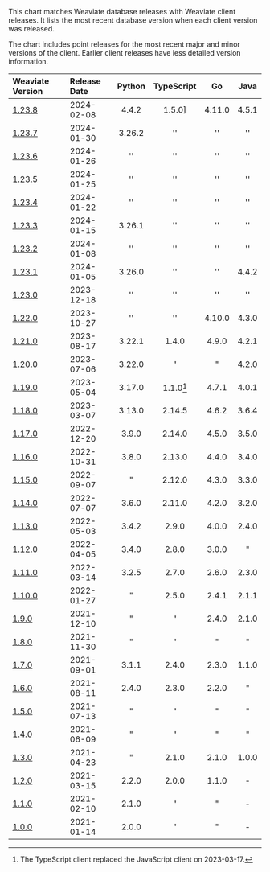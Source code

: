 This chart matches Weaviate database releases with Weaviate client releases. It
lists the most recent database version when each client version was released.

The chart includes point releases for the most recent major and minor versions
of the client. Earlier client releases have less detailed version information.


|Weaviate Version|Release Date|Python|TypeScript|Go|Java|
|:-|:-|:-:|:-:|:-:|:-:|
| [1.23.8](https://github.com/weaviate/weaviate/releases/tag/v1.23.8) | 2024-02-08 | 4.4.2 | 1.5.0] | 4.11.0 | 4.5.1 |
| [1.23.7](https://github.com/weaviate/weaviate/releases/tag/v1.23.7) | 2024-01-30 | 3.26.2 | '' | '' | ''  |
| [1.23.6](https://github.com/weaviate/weaviate/releases/tag/v1.23.6) | 2024-01-26 | '' | '' | '' | '' |
| [1.23.5](https://github.com/weaviate/weaviate/releases/tag/v1.23.5) | 2024-01-25 | '' | '' | '' | '' |
| [1.23.4](https://github.com/weaviate/weaviate/releases/tag/v1.23.4) | 2024-01-22 | '' | '' | '' | '' |
| [1.23.3](https://github.com/weaviate/weaviate/releases/tag/v1.23.3) | 2024-01-15 | 3.26.1 | '' | '' | '' |
| [1.23.2](https://github.com/weaviate/weaviate/releases/tag/v1.23.2) | 2024-01-08 | '' | '' | '' | '' |
| [1.23.1](https://github.com/weaviate/weaviate/releases/tag/v1.23.1) | 2024-01-05 | 3.26.0 | '' | '' | 4.4.2 |
| [1.23.0](https://github.com/weaviate/weaviate/releases/tag/v1.23.0) | 2023-12-18 | '' | '' | '' | '' |
| [1.22.0](https://github.com/weaviate/weaviate/releases/tag/v1.22.0) | 2023-10-27 | '' | '' | 4.10.0 | 4.3.0 |
| [1.21.0](https://github.com/weaviate/weaviate/releases/tag/v1.21.0) | 2023-08-17 | 3.22.1 |1.4.0 | 4.9.0 | 4.2.1 |
| [1.20.0](https://github.com/weaviate/weaviate/releases/tag/v1.20.0) | 2023-07-06 | 3.22.0 | " | " | 4.2.0 |
| [1.19.0](https://github.com/weaviate/weaviate/releases/tag/v1.19.0) | 2023-05-04 | 3.17.0 | 1.1.0[^1] | 4.7.1 | 4.0.1 |
| [1.18.0](https://github.com/weaviate/weaviate/releases/tag/v1.18.0) | 2023-03-07 | 3.13.0 | 2.14.5 | 4.6.2 | 3.6.4 |
| [1.17.0](https://github.com/weaviate/weaviate/releases/tag/v1.17.0) | 2022-12-20 | 3.9.0 | 2.14.0 | 4.5.0 | 3.5.0 |
| [1.16.0](https://github.com/weaviate/weaviate/releases/tag/v1.16.0) | 2022-10-31 | 3.8.0 | 2.13.0 | 4.4.0 | 3.4.0 |
| [1.15.0](https://github.com/weaviate/weaviate/releases/tag/v1.15.0) | 2022-09-07 | " | 2.12.0 | 4.3.0 | 3.3.0 |
| [1.14.0](https://github.com/weaviate/weaviate/releases/tag/v1.14.0) | 2022-07-07 | 3.6.0 | 2.11.0 | 4.2.0 | 3.2.0 |
| [1.13.0](https://github.com/weaviate/weaviate/releases/tag/v1.13.0) | 2022-05-03 | 3.4.2 | 2.9.0 | 4.0.0 | 2.4.0 |
| [1.12.0](https://github.com/weaviate/weaviate/releases/tag/v1.12.0) | 2022-04-05 | 3.4.0 | 2.8.0 | 3.0.0 | " |
| [1.11.0](https://github.com/weaviate/weaviate/releases/tag/v1.11.0) | 2022-03-14 | 3.2.5 | 2.7.0 | 2.6.0 | 2.3.0 |
| [1.10.0](https://github.com/weaviate/weaviate/releases/tag/v1.10.0) | 2022-01-27 | " | 2.5.0 | 2.4.1 | 2.1.1 |
| [1.9.0](https://github.com/weaviate/weaviate/releases/tag/v1.9.0) | 2021-12-10 | " | " | 2.4.0 | 2.1.0 |
| [1.8.0](https://github.com/weaviate/weaviate/releases/tag/v1.8.0) | 2021-11-30 | " | " | " | " |
| [1.7.0](https://github.com/weaviate/weaviate/releases/tag/v1.7.0) | 2021-09-01 | 3.1.1 | 2.4.0 | 2.3.0 | 1.1.0 |
| [1.6.0](https://github.com/weaviate/weaviate/releases/tag/v1.6.0) | 2021-08-11 | 2.4.0 | 2.3.0 | 2.2.0 | " |
| [1.5.0](https://github.com/weaviate/weaviate/releases/tag/v1.5.0) | 2021-07-13 | " | " | " | " |
| [1.4.0](https://github.com/weaviate/weaviate/releases/tag/v1.4.0) | 2021-06-09 | " | " | " | " |
| [1.3.0](https://github.com/weaviate/weaviate/releases/tag/v1.3.0) | 2021-04-23 | " | 2.1.0 | 2.1.0 | 1.0.0 |
| [1.2.0](https://github.com/weaviate/weaviate/releases/tag/v1.2.0) | 2021-03-15 | 2.2.0 | 2.0.0 | 1.1.0 | - |
| [1.1.0](https://github.com/weaviate/weaviate/releases/tag/v1.1.0) | 2021-02-10 | 2.1.0 | " | " | - |
| [1.0.0](https://github.com/weaviate/weaviate/releases/tag/v1.0.0) | 2021-01-14 | 2.0.0 | " | " | - |

[^1]: The TypeScript client replaced the JavaScript client on 2023-03-17.
